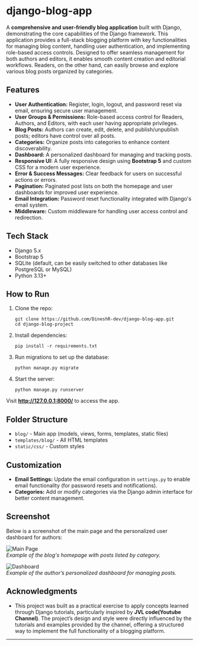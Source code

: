 # django-blog-app

A **comprehensive and user-friendly blog application** built with Django, demonstrating the core capabilities of the Django framework. This application provides a full-stack blogging platform with key functionalities for managing blog content, handling user authentication, and implementing role-based access controls. Designed to offer seamless management for both authors and editors, it enables smooth content creation and editorial workflows. Readers, on the other hand, can easily browse and explore various blog posts organized by categories.

## Features

- **User Authentication:** Register, login, logout, and password reset via email, ensuring secure user management.
- **User Groups & Permissions:** Role-based access control for Readers, Authors, and Editors, with each user having appropriate privileges.
- **Blog Posts:** Authors can create, edit, delete, and publish/unpublish posts; editors have control over all posts.
- **Categories:** Organize posts into categories to enhance content discoverability.
- **Dashboard:** A personalized dashboard for managing and tracking posts.
- **Responsive UI:** A fully responsive design using **Bootstrap 5** and custom CSS for a modern user experience.
- **Error & Success Messages:** Clear feedback for users on successful actions or errors.
- **Pagination:** Paginated post lists on both the homepage and user dashboards for improved user experience.
- **Email Integration:** Password reset functionality integrated with Django's email system.
- **Middleware:** Custom middleware for handling user access control and redirection.

## Tech Stack

- Django 5.x
- Bootstrap 5
- SQLite (default, can be easily switched to other databases like PostgreSQL or MySQL)
- Python 3.13+

## How to Run

1. Clone the repo:
    ```
    git clone https://github.com/DineshR-dev/django-blog-app.git
    cd django-blog-project
    ```

2. Install dependencies:
    ```
    pip install -r requirements.txt
    ```
3. Run migrations to set up the database:
    ```
    python manage.py migrate
    ```
4. Start the server:
    ```
    python manage.py runserver
    ```

Visit **http://127.0.0.1:8000/** to access the app.

## Folder Structure

- `blog/` - Main app (models, views, forms, templates, static files)
- `templates/blog/` - All HTML templates
- `static/css/` - Custom styles

## Customization

- **Email Settings:** Update the email configuration in `settings.py` to enable email functionality (for password resets and notifications).
- **Categories:** Add or modify categories via the Django admin interface for better content management.

## Screenshot

Below is a screenshot of the main page and the personalized user dashboard for authors:

![Main Page](screenshot1.png)  
*Example of the blog's homepage with posts listed by category.*

![Dashboard](screenshot2.png)  
*Example of the author’s personalized dashboard for managing posts.*

## Acknowledgments

- This project was built as a practical exercise to apply concepts learned through Django tutorials, particularly inspired by **JVL code(Youtube Channel)**. The project’s design and style were directly influenced by the tutorials and examples provided by the channel, offering a structured way to implement the full functionality of a blogging platform.

---